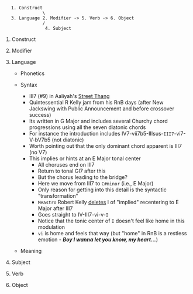 ```
   1. Construct
               \
   3. Language 2. Modifier -> 5. Verb -> 6. Object
               /
                4. Subject
```

1. Construct
2. Modifier
3. Language
   - Phonetics
   - Syntax
     - III7 (#9) in Aaliyah's [Street Thang](https://www.youtube.com/watch?v=uii0nGTVLsI)
     - Quintessential R Kelly jam from his RnB days (after New Jackswing with Public Announcement and before crossover success)
     - Its written in G Major and includes several Churchy chord progressions using all the seven diatonic chords
     - For instance the introduction includes IV7-vii7b5-IIIsus-`III7`-vi7-V-bV7b5 (not diatonic)
     - Worth pointing out that the only dominant chord apparent is III7 (no V7)
     - This implies or hints at an E Major tonal center
       - All choruses end on III7
       - Return to tonal GI7 after this
       - But the chorus leading to the bridge?
       - Here we move from III7 to `C#minor` (i.e., E Major)
       - Only reason for getting into this detail is the syntactic "transformation"
       - `Meastro` Robert Kelly [deletes](https://en.wikipedia.org/wiki/Ellipsis_(linguistics)) I of "implied" recentering to E Major after III7
       - Goes straight to IV-III7-vi-v-`I`
       - Notice that the tonic center of `I` doesn't feel like home in this modulation
       - `vi` is home and feels that way (but "home" in RnB is a restless emotion - ***Boy I wanna let you know, my heart...***)
   
   - Meaning
     
5. Subject
6. Verb
7. Object
